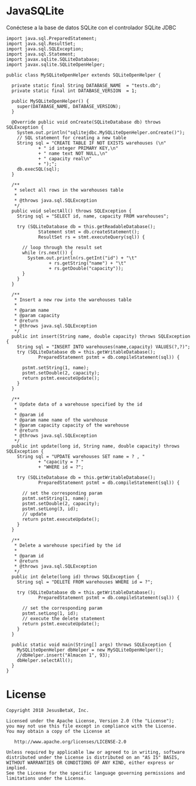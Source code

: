 JavaSQLite
========

Conéctese a la base de datos SQLite con el controlador SQLite JDBC

```
import java.sql.PreparedStatement;
import java.sql.ResultSet;
import java.sql.SQLException;
import java.sql.Statement;
import javax.sqlite.SQLiteDatabase;
import javax.sqlite.SQLiteOpenHelper;

public class MySQLiteOpenHelper extends SQLiteOpenHelper {

  private static final String DATABASE_NAME  = "tests.db";
  private static final int DATABASE_VERSION  = 1;
  
  public MySQLiteOpenHelper() {
    super(DATABASE_NAME, DATABASE_VERSION);
  }

  @Override public void onCreate(SQLiteDatabase db) throws SQLException {
    System.out.println("sqlitejdbc.MySQLiteOpenHelper.onCreate()");
    // SQL statement for creating a new table
    String sql = "CREATE TABLE IF NOT EXISTS warehouses (\n"
            + "	id integer PRIMARY KEY,\n"
            + "	name text NOT NULL,\n"
            + "	capacity real\n"
            + ");";
    db.execSQL(sql);
  }

  /**
   * select all rows in the warehouses table
   *
   * @throws java.sql.SQLException
   */
  public void selectAll() throws SQLException {
    String sql = "SELECT id, name, capacity FROM warehouses";

    try (SQLiteDatabase db = this.getReadableDatabase();
            Statement stmt = db.createStatement();
            ResultSet rs = stmt.executeQuery(sql)) {

      // loop through the result set
      while (rs.next()) {
        System.out.println(rs.getInt("id") + "\t"
                + rs.getString("name") + "\t"
                + rs.getDouble("capacity"));
      }
    }
  }

  /**
   * Insert a new row into the warehouses table
   *
   * @param name
   * @param capacity
   * @return
   * @throws java.sql.SQLException
   */
  public int insert(String name, double capacity) throws SQLException {
    String sql = "INSERT INTO warehouses(name,capacity) VALUES(?,?)";
    try (SQLiteDatabase db = this.getWritableDatabase();
            PreparedStatement pstmt = db.compileStatement(sql)) {

      pstmt.setString(1, name);
      pstmt.setDouble(2, capacity);
      return pstmt.executeUpdate();
    }
  }

  /**
   * Update data of a warehouse specified by the id
   *
   * @param id
   * @param name name of the warehouse
   * @param capacity capacity of the warehouse
   * @return
   * @throws java.sql.SQLException
   */
  public int update(long id, String name, double capacity) throws SQLException {
    String sql = "UPDATE warehouses SET name = ? , "
            + "capacity = ? "
            + "WHERE id = ?";

    try (SQLiteDatabase db = this.getWritableDatabase();
            PreparedStatement pstmt = db.compileStatement(sql)) {

      // set the corresponding param
      pstmt.setString(1, name);
      pstmt.setDouble(2, capacity);
      pstmt.setLong(3, id);
      // update 
      return pstmt.executeUpdate();
    }
  }

  /**
   * Delete a warehouse specified by the id
   *
   * @param id
   * @return 
   * @throws java.sql.SQLException
   */
  public int delete(long id) throws SQLException {
    String sql = "DELETE FROM warehouses WHERE id = ?";

    try (SQLiteDatabase db = this.getWritableDatabase();
            PreparedStatement pstmt = db.compileStatement(sql)) {

      // set the corresponding param
      pstmt.setLong(1, id);
      // execute the delete statement
      return pstmt.executeUpdate();
    } 
  }

  public static void main(String[] args) throws SQLException {
    MySQLiteOpenHelper dbHelper = new MySQLiteOpenHelper();
    //dbHelper.insert("Almacen 1", 93);
    dbHelper.selectAll();
  }
}
```

License
=======

    Copyright 2018 JesusBetaX, Inc.

    Licensed under the Apache License, Version 2.0 (the "License");
    you may not use this file except in compliance with the License.
    You may obtain a copy of the License at

       http://www.apache.org/licenses/LICENSE-2.0

    Unless required by applicable law or agreed to in writing, software
    distributed under the License is distributed on an "AS IS" BASIS,
    WITHOUT WARRANTIES OR CONDITIONS OF ANY KIND, either express or implied.
    See the License for the specific language governing permissions and
    limitations under the License.

